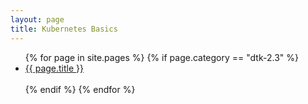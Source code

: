 ```yaml
---
layout: page
title: Kubernetes Basics
---
```

<ul>
{% for page in site.pages %}
    {% if page.category == "dtk-2.3" %}
        <li><a href="{{ page.url }}">{{ page.title }}</a></li><br/>
    {% endif %}
{% endfor %}
</ul>
